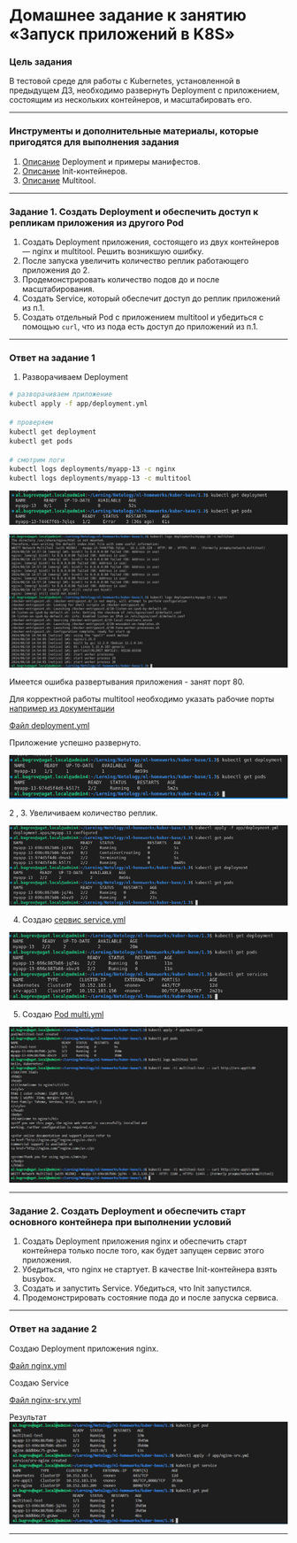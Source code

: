 # Домашнее задание к занятию «Запуск приложений в K8S»

### Цель задания

В тестовой среде для работы с Kubernetes, установленной в предыдущем ДЗ, необходимо развернуть Deployment с приложением, состоящим из нескольких контейнеров, и масштабировать его.

------

### Инструменты и дополнительные материалы, которые пригодятся для выполнения задания

1. [Описание](https://kubernetes.io/docs/concepts/workloads/controllers/deployment/) Deployment и примеры манифестов.
2. [Описание](https://kubernetes.io/docs/concepts/workloads/pods/init-containers/) Init-контейнеров.
3. [Описание](https://github.com/wbitt/Network-MultiTool) Multitool.

------

### Задание 1. Создать Deployment и обеспечить доступ к репликам приложения из другого Pod

1. Создать Deployment приложения, состоящего из двух контейнеров — nginx и multitool. Решить возникшую ошибку.
2. После запуска увеличить количество реплик работающего приложения до 2.
3. Продемонстрировать количество подов до и после масштабирования.
4. Создать Service, который обеспечит доступ до реплик приложений из п.1.
5. Создать отдельный Pod с приложением multitool и убедиться с помощью `curl`, что из пода есть доступ до приложений из п.1.

------

### Ответ на задание 1

1. Разворачиваем Deployment

```bash
# разворачиваем приложение
kubectl apply -f app/deployment.yml

# проверяем
kubectl get deployment
kubectl get pods

# смотрим логи
kubectl logs deployments/myapp-13 -c nginx
kubectl logs deployments/myapp-13 -c multitool

```

![screen](./screen/2024-06-10_17-50.png)

![screen](./screen/2024-06-10_17-58.png)

Имеется ошибка развертывания приложения - занят порт 80.

Для корректной работы multitool необходимо указать рабочие порты [например из документации](https://github.com/wbitt/Network-MultiTool/blob/master/kubernetes/multiool-daemonset.yml)

[Файл deployment.yml](./app/deployment.yml)

Приложение успешно развернуто.

![screen](./screen/2024-06-10_18-39.png)

2 , 3. Увеличиваем количество реплик.

![screen](./screen/2024-06-10_18-44.png)

4. Создаю [сервис service.yml](./app/service.yml)

![screen](./screen/2024-06-10_18-55.png)

5. Создаю [Pod multi.yml](./app/multi.yml)

![screen](./screen/2024-06-10_21-56.png)

------

### Задание 2. Создать Deployment и обеспечить старт основного контейнера при выполнении условий

1. Создать Deployment приложения nginx и обеспечить старт контейнера только после того, как будет запущен сервис этого приложения.
2. Убедиться, что nginx не стартует. В качестве Init-контейнера взять busybox.
3. Создать и запустить Service. Убедиться, что Init запустился.
4. Продемонстрировать состояние пода до и после запуска сервиса.

------

### Ответ на задание 2

Создаю Deployment приложения nginx.

[Файл nginx.yml](./app/nginx.yml)

Создаю Service

[Файл nginx-srv.yml](./app/nginx-srv.yml)

Результат
![screen](./screen/2024-06-10_22-29.png)

------
